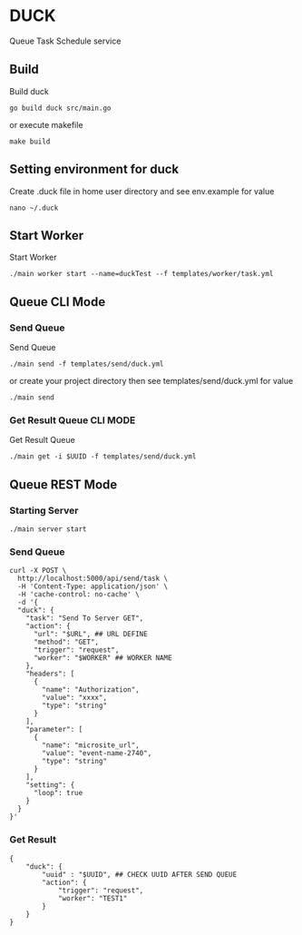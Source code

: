 # DUCK
Queue Task Schedule service

## Build
Build duck
```
go build duck src/main.go
```

or execute makefile

```
make build
```

## Setting environment for duck
Create .duck file in home user directory and see env.example for value

```
nano ~/.duck
```


## Start Worker
Start Worker
```
./main worker start --name=duckTest --f templates/worker/task.yml
```
## Queue CLI Mode
### Send Queue
Send Queue
```
./main send -f templates/send/duck.yml
```

or create your project directory then see templates/send/duck.yml for value

```
./main send
```

### Get Result Queue CLI MODE
Get Result Queue

```
./main get -i $UUID -f templates/send/duck.yml
```

## Queue REST Mode
### Starting Server
```
./main server start
```

### Send Queue
```
curl -X POST \
  http://localhost:5000/api/send/task \
  -H 'Content-Type: application/json' \
  -H 'cache-control: no-cache' \
  -d '{
  "duck": {
    "task": "Send To Server GET",
    "action": {
      "url": "$URL", ## URL DEFINE
      "method": "GET",
      "trigger": "request",
      "worker": "$WORKER" ## WORKER NAME
    },
    "headers": [
      {
        "name": "Authorization",
        "value": "xxxx",
        "type": "string"
      }
    ],
    "parameter": [
      {
        "name": "microsite_url",
        "value": "event-name-2740",
        "type": "string"
      }
    ],
    "setting": {
      "loop": true
    }
  }
}'
```

### Get Result
```
{
    "duck": {
        "uuid" : "$UUID", ## CHECK UUID AFTER SEND QUEUE
        "action": {
            "trigger": "request",
            "worker": "TEST1"
        }
    }   
}
```